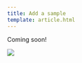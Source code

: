 ```yaml
---
title: Add a sample
template: article.html
---
```


Coming soon!

<img src="https://pnptelemetry.azurewebsites.net/mgt-samples/docs/contributing/sample" />